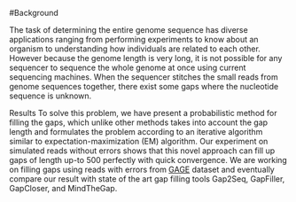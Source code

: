 #Background

The task of determining the entire genome sequence has diverse applications ranging from performing experiments to know about an organism to understanding how individuals are related to each other. However because the genome length is very long, it is not possible for any sequencer to sequence the whole genome at once using current sequencing machines. When the sequencer stitches the small reads from genome sequences together, there exist some gaps where the nucleotide sequence is unknown.

Results
To solve this problem, we have present a probabilistic method for filling the gaps, which unlike other methods takes into account the gap length and formulates the problem according to an iterative algorithm similar to expectation-maximization (EM) algorithm. Our experiment on simulated reads without errors shows that this novel approach can fill up gaps of length up-to 500 perfectly with quick convergence. We are working on filling gaps using reads with errors from [GAGE](http://gage.cbcb.umd.edu/data/index.html) dataset and eventually compare our result with state of the art gap filling tools Gap2Seq, GapFiller, GapCloser,  and MindTheGap.
